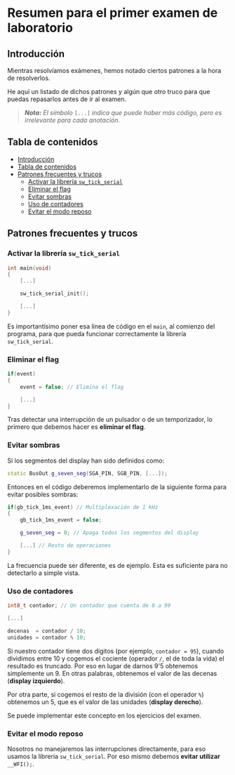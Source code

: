 # Resumen para el primer examen de laboratorio

## Introducción

Mientras resolvíamos exámenes, hemos notado ciertos patrones a la hora de resolverlos.

He aquí un listado de dichos patrones y algún que otro truco para que puedas repasarlos antes de ir al examen.

> _**Nota:** El símbolo_ `[...]` _indica que puede haber más código, pero es irrelevante para cada anotación._

## Tabla de contenidos

- [Introducción](#introducci-n)
- [Tabla de contenidos](#tabla-de-contenidos)
- [Patrones frecuentes y trucos](#patrones-frecuentes-y-trucos)
  - [Activar la librería `sw_tick_serial`](#activar-la-librer-a--sw-tick-serial-)
  - [Eliminar el flag](#eliminar-el-flag)
  - [Evitar sombras](#evitar-sombras)
  - [Uso de contadores](#uso-de-contadores)
  - [Evitar el modo reposo](#evitar-el-modo-reposo)

## Patrones frecuentes y trucos

### Activar la librería `sw_tick_serial`

```c++
int main(void)
{
    [...]

    sw_tick_serial_init();

    [...]
}
```

Es importantísimo poner esa línea de código en el `main`, al comienzo del programa, para que pueda funcionar correctamente la librería `sw_tick_serial`.

### Eliminar el flag

```c++
if(event)
{
    event = false; // Elimina el flag

    [...]
}
```

Tras detectar una interrupción de un pulsador o de un temporizador, lo primero que debemos hacer es **eliminar el flag**.

### Evitar sombras

Si los segmentos del display han sido definidos como:

```c++
static BusOut g_seven_seg(SGA_PIN, SGB_PIN, [...]);
```

Entonces en el código deberemos implementarlo de la siguiente forma para evitar posibles sombras:

```c++
if(gb_tick_1ms_event) // Multiplexación de 1 kHz
{
    gb_tick_1ms_event = false;

    g_seven_seg = 0; // Apaga todos los segmentos del display

    [...] // Resto de operaciones
}
```

La frecuencia puede ser diferente, es de ejemplo. Esta es suficiente para no detectarlo a simple vista.

### Uso de contadores

```c++
int8_t contador; // Un contador que cuenta de 0 a 99

[...]

decenas  = contador / 10;
unidades = contador % 10;
```

Si nuestro contador tiene dos dígitos (por ejemplo, `contador = 95`), cuando dividimos entre 10 y cogemos el cociente (operador `/`, el de toda la vida) el resultado es truncado. Por eso en lugar de darnos 9'5 obtenemos simplemente un 9. En otras palabras, obtenemos el valor de las decenas (**display izquierdo**).

Por otra parte, si cogemos el resto de la división (con el operador `%`) obtenemos un 5, que es el valor de las unidades (**display derecho**).

Se puede implementar este concepto en los ejercicios del examen.

### Evitar el modo reposo

Nosotros no manejaremos las interrupciones directamente, para eso usamos la librería `sw_tick_serial`. Por eso mismo debemos **evitar utilizar** `__WFI();`.
